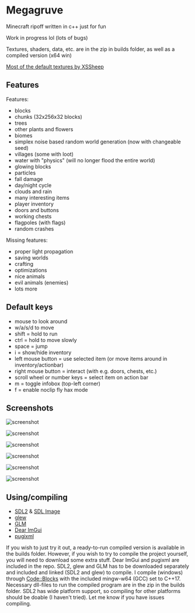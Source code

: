 # Megagruve

Minecraft ripoff written in c++ just for fun

Work in progress lol (lots of bugs)

Textures, shaders, data, etc. are in the zip in builds folder, as well as a compiled version (x64 win)

[Most of the default textures by XSSheep](https://www.minecraftforum.net/forums/mapping-and-modding-java-edition/resource-packs/1242533-pixel-perfection-now-with-polar-bears-1-11)

## Features

Features:
* blocks
* chunks (32x256x32 blocks)
* trees
* other plants and flowers
* biomes
* simplex noise based random world generation (now with changeable seed)
* villages (some with loot)
* water with "physics" (will no longer flood the entire world)
* glowing blocks
* particles
* fall damage
* day/night cycle
* clouds and rain
* many interesting items
* player inventory
* doors and buttons
* working chests
* flagpoles (with flags)
* random crashes

Missing features:
* proper light propagation
* saving worlds
* crafting
* optimizations
* nice animals
* evil animals (enemies)
* lots more

## Default keys

* mouse to look around
* w/a/s/d to move
* shift = hold to run
* ctrl = hold to move slowly
* space = jump
* i = show/hide inventory
* left mouse button = use selected item (or move items around in inventory/actionbar)
* right mouse button = interact (with e.g. doors, chests, etc.)
* scroll wheel or number keys = select item on action bar
* m = toggle infobox (top-left corner)
* f = enable noclip fly hax mode

## Screenshots

![screenshot](https://github.com/kaffelars/megagruve/blob/main/screenshots/screenshot9.png)

![screenshot](https://github.com/kaffelars/megagruve/blob/main/screenshots/screenshot8.png)

![screenshot](https://github.com/kaffelars/megagruve/blob/main/screenshots/screenshot7.png)

![screenshot](https://github.com/kaffelars/megagruve/blob/main/screenshots/screenshot5.png)

![screenshot](https://github.com/kaffelars/megagruve/blob/main/screenshots/screenshot4.png)

![screenshot](https://github.com/kaffelars/megagruve/blob/main/screenshots/screenshot6.png)

## Using/compiling
* [SDL2](https://www.libsdl.org/) & [SDL Image](https://github.com/libsdl-org/SDL_image/releases)
* [glew](http://glew.sourceforge.net/)
* [GLM](https://github.com/g-truc/glm)
* [Dear ImGui](https://github.com/ocornut/imgui)
* [pugixml](https://pugixml.org/)

If you wish to just try it out, a ready-to-run compiled version is available in the builds folder. However, if you wish to try to compile the project yourself, you will need to download some extra stuff. Dear ImGui and pugixml are included in the repo. SDL2, glew and GLM has to be downloaded separately and included and linked (SDL2 and glew) to compile. I compile (windows) through [Code::Blocks](https://www.codeblocks.org/) with the included mingw-w64 (GCC) set to C++17. Necessary dll-files to run the compiled program are in the zip in the builds folder. SDL2 has wide platform support, so compiling for other platforms should be doable (I haven't tried). Let me know if you have issues compiling.

